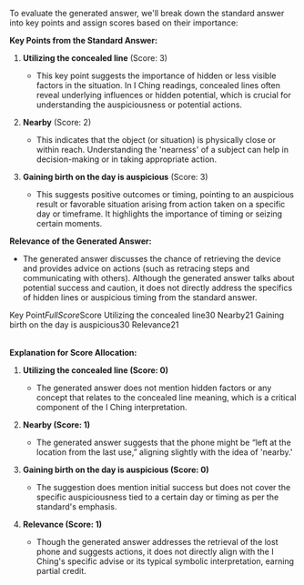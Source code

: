 To evaluate the generated answer, we'll break down the standard answer into key points and assign scores based on their importance:

**Key Points from the Standard Answer:**

1. **Utilizing the concealed line** (Score: 3)  
   - This key point suggests the importance of hidden or less visible factors in the situation. In I Ching readings, concealed lines often reveal underlying influences or hidden potential, which is crucial for understanding the auspiciousness or potential actions.
   
2. **Nearby** (Score: 2)  
   - This indicates that the object (or situation) is physically close or within reach. Understanding the 'nearness' of a subject can help in decision-making or in taking appropriate action.
   
3. **Gaining birth on the day is auspicious** (Score: 3)  
   - This suggests positive outcomes or timing, pointing to an auspicious result or favorable situation arising from action taken on a specific day or timeframe. It highlights the importance of timing or seizing certain moments.

**Relevance of the Generated Answer:**

- The generated answer discusses the chance of retrieving the device and provides advice on actions (such as retracing steps and communicating with others). Although the generated answer talks about potential success and caution, it does not directly address the specifics of hidden lines or auspicious timing from the standard answer.
  
<table>

Key Point$Full Score$Score
Utilizing the concealed line$3$0
Nearby$2$1
Gaining birth on the day is auspicious$3$0
Relevance$2$1

</table>

**Explanation for Score Allocation:**

1. **Utilizing the concealed line (Score: 0)**  
   - The generated answer does not mention hidden factors or any concept that relates to the concealed line meaning, which is a critical component of the I Ching interpretation.

2. **Nearby (Score: 1)**
   - The generated answer suggests that the phone might be “left at the location from the last use,” aligning slightly with the idea of 'nearby.'

3. **Gaining birth on the day is auspicious (Score: 0)**
   - The suggestion does mention initial success but does not cover the specific auspiciousness tied to a certain day or timing as per the standard's emphasis.

4. **Relevance (Score: 1)**
   - Though the generated answer addresses the retrieval of the lost phone and suggests actions, it does not directly align with the I Ching's specific advise or its typical symbolic interpretation, earning partial credit.